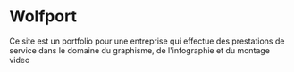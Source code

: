 # Wolfport
Ce site est un portfolio pour une entreprise qui effectue des prestations de service dans le domaine du graphisme, de l'infographie et du montage video
